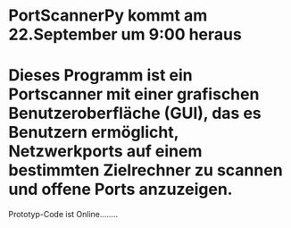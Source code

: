 # PortScannerPy kommt am 22.September um 9:00 heraus
# Dieses Programm ist ein Portscanner mit einer grafischen Benutzeroberfläche (GUI), das es Benutzern ermöglicht, Netzwerkports auf einem bestimmten Zielrechner zu scannen und offene Ports anzuzeigen.





Prototyp-Code ist Online........
